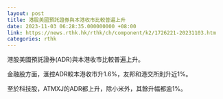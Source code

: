 ```yaml
---
layout: post
title: 港股美國預託證券與本港收市比較普遍上升
date: 2023-11-03 06:28:35.000000000 +08:00
link: https://news.rthk.hk/rthk/ch/component/k2/1726221-20231103.htm
categories: rthk
---
```


港股美國預託證券(ADR)與本港收市比較普遍上升。

金融股方面，滙控ADR較本港收市升1.6%，友邦和港交所則升近1%。

至於科技股，ATMXJ的ADR都上升，除小米外，其餘升幅都逾1%。
